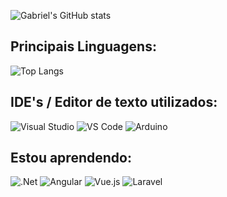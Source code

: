 ![Gabriel's GitHub stats](https://github-readme-stats.vercel.app/api?username=galvaocs&show_icons=true&theme=ayu-mirage)

<h2>Principais Linguagens:</h2>

![Top Langs](https://github-readme-stats.vercel.app/api/top-langs/?username=galvaocs&layout=compact&theme=ayu-mirage)

<h2>IDE's / Editor de texto utilizados:</h2>

![Visual Studio](https://img.shields.io/badge/Visual_Studio-0d1117?style=for-the-badge&logo=visual%20studio&logoColor=7c5892)
![VS Code](https://img.shields.io/badge/Visual_Studio_Code-0d1117?style=for-the-badge&logo=visual%20studio%20code&logoColor=2b98f1)
![Arduino](https://img.shields.io/badge/Arduino_IDE-0d1117?style=for-the-badge&logo=arduino&logoColor=2596be)

<h2>Estou aprendendo:</h2>

![.Net](https://img.shields.io/badge/.NET-0d1117?style=for-the-badge&logo=.net&logoColor=7c5892)
![Angular](https://img.shields.io/badge/angular-0d1117.svg?style=for-the-badge&logo=angular&logoColor=De3a3a)
![Vue.js](https://img.shields.io/badge/vuejs-0d1117.svg?style=for-the-badge&logo=vuedotjs&logoColor=2b98f1)
![Laravel](https://img.shields.io/badge/laravel-0d1117.svg?style=for-the-badge&logo=laravel&logoColor=E07930)
